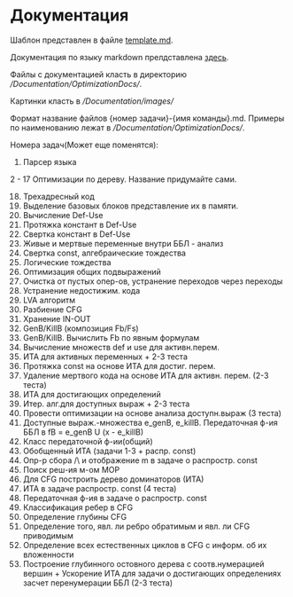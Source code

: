 # Документация

Шаблон представлен в файле [template.md](./template.md).

Документация по языку markdown прелдставлена [здесь](https://paulradzkov.com/2014/markdown_cheatsheet/).

Файлы с документацией класть в директорию */Documentation/OptimizationDocs/*.

Картинки класть в */Documentation/images/*

Формат название файлов {номер задачи}-{имя команды}.md. Примеры по наименованию лежат в */Documentation/OptimizationDocs/*.

Номера задач(Может еще поменятся):

1. Парсер языка

2 - 17 Оптимизации по дереву. Название придумайте сами.

18. Трехадресный код
17. Выделение базовых блоков представление их в памяти.
11. Вычисление Def-Use
11. Протяжка констант в Def-Use
11. Свертка констант в Def-Use
11. Живые и мертвые переменные внутри ББЛ - анализ
11. Свертка const, алгебраические тождества
11. Логические тождества
11. Оптимизация общих подвыражений
11. Очистка от пустых опер-ов, устранение переходов через переходы
11. Устранение недостижим. кода
11. LVA алгоритм
11. Разбиение CFG
11. Хранение IN-OUT
11. GenB/KillB (композиция Fb/Fs)
11. GenB/KillB. Вычислить Fb по явным формулам
11. Вычисление множеств def и use для активн.перем.
11. ИТА для активных переменных + 2-3 теста
11. Протяжка const на основе ИТА для достиг. перем.
11. Удаление мертвого кода на основе ИТА для активн. перем. (2-3 теста)
11. ИТА для достигающих определений
11. Итер. алг.для доступных выраж + 2-3 теста
11. Провести оптимизации на основе анализа доступн.выраж (3 теста)
11. Доступные выраж.-множества e_genB, e_killB. Передаточная ф-ия ББЛ в fB = e_genB U (x - e_killB)
11. Класс передаточной ф-ии(общий)
11. Обобщенный ИТА (задачи 1-3 + распр. const)
11. Опр-р сбора /\ и отображение m в задаче о распростр. const
11. Поиск реш-ия м-ом MOP
11. Для CFG построить дерево доминаторов (ИТА)
11. ИТА в задаче распростр. const (4 теста)
11. Передаточная ф-ия в задаче о распростр. const
11. Классификация ребер в CFG
11. Определение глубины CFG
11. Определение того, явл. ли ребро обратимым и явл. ли CFG приводимым
12. Определение всех естественных циклов в CFG с информ. об их вложенности
12. Построение глубинного остовного дерева с соотв.нумерацией вершин + Ускорение ИТА для задачи о достигающих определениях засчет перенумерации ББЛ (2-3 теста)




